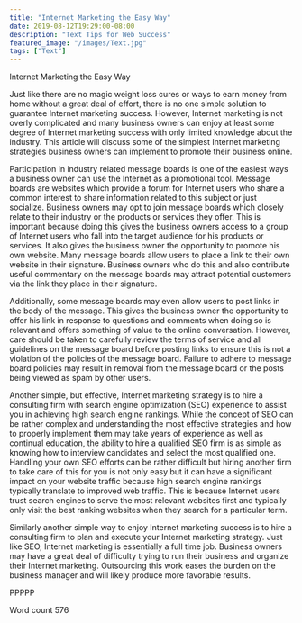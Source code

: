 ```yaml
---
title: "Internet Marketing the Easy Way"
date: 2019-08-12T19:29:00-08:00
description: "Text Tips for Web Success"
featured_image: "/images/Text.jpg"
tags: ["Text"]
---
```


Internet Marketing the Easy Way

Just like there are no magic weight loss cures or ways to earn money from home without a great deal of effort, there is no one simple solution to guarantee Internet marketing success. However, Internet marketing is not overly complicated and many business owners can enjoy at least some degree of Internet marketing success with only limited knowledge about the industry. This article will discuss some of the simplest Internet marketing strategies business owners can implement to promote their business online.

Participation in industry related message boards is one of the easiest ways a business owner can use the Internet as a promotional tool. Message boards are websites which provide a forum for Internet users who share a common interest to share information related to this subject or just socialize. Business owners may opt to join message boards which closely relate to their industry or the products or services they offer. This is important because doing this gives the business owners access to a group of Internet users who fall into the target audience for his products or services. It also gives the business owner the opportunity to promote his own website. Many message boards allow users to place a link to their own website in their signature. Business owners who do this and also contribute useful commentary on the message boards may attract potential customers via the link they place in their signature. 

Additionally, some message boards may even allow users to post links in the body of the message. This gives the business owner the opportunity to offer his link in response to questions and comments when doing so is relevant and offers something of value to the online conversation. However, care should be taken to carefully review the terms of service and all guidelines on the message board before posting links to ensure this is not a violation of the policies of the message board. Failure to adhere to message board policies may result in removal from the message board or the posts being viewed as spam by other users.

Another simple, but effective, Internet marketing strategy is to hire a consulting firm with search engine optimization (SEO) experience to assist you in achieving high search engine rankings. While the concept of SEO can be rather complex and understanding the most effective strategies and how to properly implement them may take years of experience as well as continual education, the ability to hire a qualified SEO firm is as simple as knowing how to interview candidates and select the most qualified one. Handling your own SEO efforts can be rather difficult but hiring another firm to take care of this for you is not only easy but it can have a significant impact on your website traffic because high search engine rankings typically translate to improved web traffic. This is because Internet users trust search engines to serve the most relevant websites first and typically only visit the best ranking websites when they search for a particular term. 

Similarly another simple way to enjoy Internet marketing success is to hire a consulting firm to plan and execute your Internet marketing strategy. Just like SEO, Internet marketing is essentially a full time job. Business owners may have a great deal of difficulty trying to run their business and organize their Internet marketing. Outsourcing this work eases the burden on the business manager and will likely produce more favorable results.

PPPPP

Word count 576



